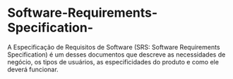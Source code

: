 # Software-Requirements-Specification-
A Especificação de Requisitos de Software (SRS: Software Requirements Specification) é um desses documentos que descreve as necessidades de negócio, os tipos de usuários, as especificidades do produto e como ele deverá funcionar.
